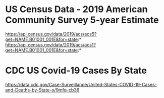 # US Census Data - 2019 American Community Survey 5-year Estimate 
https://api.census.gov/data/2019/acs/acs5?get=NAME,B01001_001E&for=state:*
https://api.census.gov/data/2019/acs/acs1?get=NAME,B01001_001E&for=state:*

# CDC US Covid-19 Cases By State
https://data.cdc.gov/Case-Surveillance/United-States-COVID-19-Cases-and-Deaths-by-State-o/9mfq-cb36